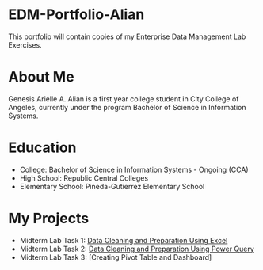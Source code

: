 # EDM-Portfolio-Alian
This portfolio will contain copies of my Enterprise Data Management Lab Exercises.
# About Me
Genesis Arielle A. Alian is a first year college student in City College of Angeles, currently under the program Bachelor of Science in Information Systems.
# Education
- College: Bachelor of Science in Information Systems - Ongoing (CCA)
- High School: Republic Central Colleges
- Elementary School: Pineda-Gutierrez Elementary School

# My Projects
- Midterm Lab Task 1: [Data Cleaning and Preparation Using Excel](https://github.com/arieee5/EDM-Portfolio-Alian/blob/main/Midterm%20Task%201/README.md)
- Midterm Lab Task 2: [Data Cleaning and Preparation Using Power Query](https://github.com/arieee5/EDM-Portfolio-Alian/blob/main/Midterm%20Task%202/README.md)
- Midterm Lab Task 3: [Creating Pivot Table and Dashboard]
